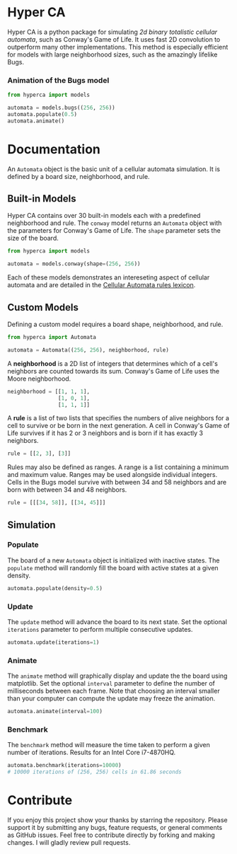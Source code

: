 # Hyper CA
Hyper CA is a python package for simulating *2d binary totalistic cellular automata*, such as Conway's Game of Life. It uses fast 2D convolution to outperform many other implementations. This method is especially efficient for models with large neighborhood sizes, such as the amazingly lifelike Bugs.

### Animation of the Bugs model
```python
from hyperca import models

automata = models.bugs((256, 256))
automata.populate(0.5)
automata.animate()
```

# Documentation
An `Automata` object is the basic unit of a cellular automata simulation. It is defined by a board size, neighborhood, and rule.

## Built-in Models
Hyper CA contains over 30 built-in models each with a predefined neighborhood and rule. The `conway` model returns an `Automata` object with the parameters for Conway's Game of Life. The `shape` parameter sets the size of the board.
```python
from hyperca import models

automata = models.conway(shape=(256, 256))
```

Each of these models demonstrates an intereseting aspect of cellular automata and are detailed in the [Cellular Automata rules lexicon](http://psoup.math.wisc.edu/mcell/ca_rules.html).

## Custom Models
Defining a custom model requires a board shape, neighborhood, and rule.
```python
from hyperca import Automata

automata = Automata((256, 256), neighborhood, rule)
```

A **neighborhood** is a 2D list of integers that determines which of a cell's neighbors are counted towards its sum. Conway's Game of Life uses the Moore neighborhood.
```python
neighborhood = [[1, 1, 1],
                [1, 0, 1],
                [1, 1, 1]]
```

A **rule** is a list of two lists that specifies the numbers of alive neighbors for a cell to survive or be born in the next generation. A cell in Conway's Game of Life survives if it has 2 or 3 neighbors and is born if it has exactly 3 neighbors.
```python
rule = [[2, 3], [3]]
```

Rules may also be defined as ranges. A range is a list containing a minimum and maximum value. Ranges may be used alongside individual integers. Cells in the Bugs model survive with between 34 and 58 neighbors and are born with between 34 and 48 neighbors.
```python
rule = [[[34, 58]], [[34, 45]]]
```

## Simulation
### Populate
The board of a new `Automata` object is initialized with inactive states. The `populate` method will randomly fill the board with active states at a given density.
```python
automata.populate(density=0.5)
```

### Update
The `update` method will advance the board to its next state. Set the optional `iterations` parameter to perform multiple consecutive updates.
```python
automata.update(iterations=1)
```

### Animate
The `animate` method will graphically display and update the the board using matplotlib. Set the optional `interval` parameter to define the number of milliseconds between each frame. Note that choosing an interval smaller than your computer can compute the update may freeze the animation.
```python
automata.animate(interval=100)
```

### Benchmark
The `benchmark` method will measure the time taken to perform a given number of iterations. Results for an Intel Core i7-4870HQ.
```python
automata.benchmark(iterations=10000)
# 10000 iterations of (256, 256) cells in 61.86 seconds
```

# Contribute
If you enjoy this project show your thanks by starring the repository. Please support it by submitting any bugs, feature requests, or general comments as GitHub issues. Feel free to contribute directly by forking and making changes. I will gladly review pull requests.